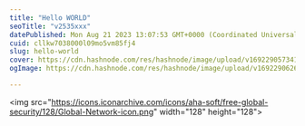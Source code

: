 ```yaml
---
title: "Hello WORLD"
seoTitle: "v2535xxx"
datePublished: Mon Aug 21 2023 13:07:53 GMT+0000 (Coordinated Universal Time)
cuid: cllkw7038000l09mo5vm85fj4
slug: hello-world
cover: https://cdn.hashnode.com/res/hashnode/image/upload/v1692290573414/9d23ffd2-af55-4096-afcd-d47c3bfa5e96.png
ogImage: https://cdn.hashnode.com/res/hashnode/image/upload/v1692290626469/e816c1d9-7831-4dc0-a212-8823457a9c15.png

---
```


&lt;img src="https://icons.iconarchive.com/icons/aha-soft/free-global-security/128/Global-Network-icon.png" width="128" height="128"&gt;